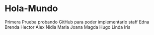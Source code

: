 Hola-Mundo
==========

Primera Prueba
probando GitHub para poder implementarlo 
staff
Edna 
Brenda
Hector
Alex
Nidia
Maria
Joana
Magda
Hugo 
Linda
Iris
